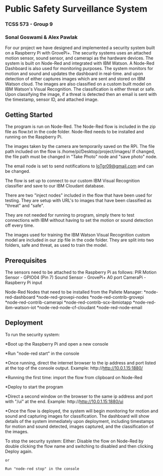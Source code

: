 # Public Safety Surveillance System
### TCSS 573 - Group 9
### Sonal Goswami & Alex Pawlak


For our project we have designed and implemented a security system built on a Raspberry Pi with GrovePi+. The security systems uses an attached motion sensor, sound sensor, and camerapi as the hardware devices. The system is built on Node-Red and integrated with IBM Watson. A Node-Red Dashboard is also used for monitoring purposes. The system monitors for motion and sound and updates the dashboard in real-time.
and upon detection of either captures images which are sent and stored on IBM Watson cloud. The images are also classified on a custom built model on IBM Watson's Visual Recognition. The classification is either threat or safe. Upon classifying the image, if a threat is detected then an email is sent with the timestamp, sensor ID, and attached image.

## Getting Started 

The program is run on Node-Red. The Node-Red flow is included in the zip file as flow.txt in the code folder. Node-Red needs to be installed and running on the Raspberry Pi.  

The images taken by the camera are temporarily saved on the RPi. The file path included on the flow is /home/pi/Desktop/project/images/ If changed, the file path must be changed in "Take Photo" node and "save photo" node.  

The email node is set to send notifications to IoTgr09@gmail.com and can be changed.  

The flow is set up to connect to our custom IBM Visual Recognition classifier and save to our IBM Cloudant database.  

There are two "inject nodes" included in the flow that have been used for testing. They are setup with URL's to images that have been classified as "threat" and "safe".  

They are not needed for running to program, simply there to test connections with IBM without having to set the motion or sound detection off every time.  

The images used for training the IBM Watson Visual Recognition custom model are included in our zip file in the code folder. They are split into two folders, safe and threat, as used to train the model.  

## Prerequisites

The sensors need to be attached to the Raspberry Pi as follows:
  PIR Motion Sensor - GPIO04 (Pin 7)
  Sound Sensor - GrovePi+ A0 port
  CameraPi - Raspberry Pi input  

Node-Red Nodes that need to be installed from the Pallete Manager:
  *node-red-dashboard
  *node-red-grovepi-nodes
  *node-red-contrib-grovepi
  *node-red-contrib-camerapi
  *node-red-contrib-scx-ibmiotapp
  *node-red-ibm-watson-iot
  *node-red-node-cf-cloudant
  *node-red-node-email

## Deployment

To run the security system:

  *Boot up the Raspberry Pi and open a new console

  *Run "node-red start" in the console

  *Once running, direct the internet browser to the ip address and port listed at the top of the console output. Example: http://http://10.0.1.15:1880/

  *Running the first time: import the flow from clipboard on Node-Red

  *Deploy to start the program

  *Direct a second window on the browser to the same ip address and port with "/ui" at the end. Example: http://http://10.0.1.15:1880/ui

  *Once the flow is deployed, the system will begin monitoring for motion and sound and capturing images for classification. The dashboard will show details of the system immediately upon deployment, including timestamps for motion and sound detected, images captured, and the classification of the images.

To stop the security system:
  Either:
    Disable the flow on Node-Red by double clicking the flow name and switching to disabled and then clicking Deploy again.

    or

    Run "node-red stop" in the console
